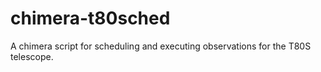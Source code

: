 # chimera-t80sched
A chimera script for scheduling and executing observations for the T80S telescope. 
